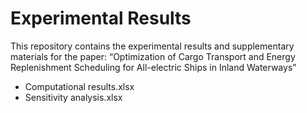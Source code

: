 # Experimental Results
This repository contains the experimental results and supplementary materials for the paper: 
“Optimization of Cargo Transport and Energy Replenishment Scheduling for All-electric Ships in Inland Waterways”

* Computational results.xlsx
* Sensitivity analysis.xlsx
